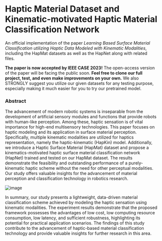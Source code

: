 # Haptic Material Dataset and Kinematic-motivated Haptic Material Classification Network
An official implementation of the paper _Learning Based Surface Material Classification utilizing Haptic Data Modeled with Kinematic Modalities_, including the HapMat datasets as well as the HapNet along with related files. 

**The paper is now accepted by IEEE CASE 2023!** The open-access version of the paper will be facing the public soon. **Feel free to clone our full project, test, and even make improvements on your own.** We also STRONGLY suggest you utilize our given datasets for any testing purpose, especially making it much easier for you to try our pretrained model.

### Abstract
The advancement of modern robotic systems is inseparable from the development of artificial sensory modules and functions that provide robots with human-like perception. Among these, haptic sensation is of vital importance for high-end multisensory technologies. This paper focuses on haptic modeling and its application in surface material perception. Specifically, multiple kinematic modalities are utilized for haptics representation, namely the haptic-kinematic (HapKin) model. Additionally, we introduce a Haptic Surface Material (HapMat) dataset and propose a kinematics-motivated haptic surface material classification network (HapNet) trained and tested on our HapMat dataset. The results demonstrate the feasibility and outstanding performance of a purely-kinematic haptic scheme without the need for other perceptual modalities. Our study offers valuable insights for the advancement of material perception and classification technology in robotics research.

![image](https://user-images.githubusercontent.com/20149275/221476275-b997e816-c305-4e3f-896c-ab97ee19cc1a.png)

In summary, our study presents a lightweight, data-driven material classification scheme achieved by modeling the haptic sensation using kinematic modalities. The experiment results demonstrate that the proposed framework possesses the advantages of low cost, low computing resource consumption, low latency, and sufficient robustness, highlighting its potential for practical application scenarios. The findings of this study contribute to the advancement of haptic-based material classification technology and provide valuable insights for further research in this area.

